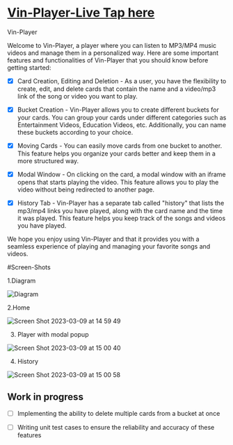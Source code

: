 
# [Vin-Player-Live Tap here](https://vin-player.netlify.app/)

Vin-Player

Welcome to Vin-Player, a player where you can listen to MP3/MP4 music videos and manage them in a personalized way. Here are some important features and functionalities of Vin-Player that you should know before getting started:

 - [x]  Card Creation, Editing and Deletion - As a user, you have the flexibility to create, edit, and delete cards that contain the name and a video/mp3 link of the song or video you want to play.

 - [x] Bucket Creation - Vin-Player allows you to create different buckets for your cards. You can group your cards under different categories such as Entertainment Videos, Education Videos, etc. Additionally, you can name these buckets according to your choice.

  - [x] Moving Cards - You can easily move cards from one bucket to another. This feature helps you organize your cards better and keep them in a more structured way.

  - [x] Modal Window - On clicking on the card, a modal window with an iframe opens that starts playing the video. This feature allows you to play the video without being redirected to another page.

  - [x] History Tab - Vin-Player has a separate tab called "history" that lists the mp3/mp4 links you have played, along with the card name and the time it was played. This feature helps you keep track of the songs and videos you have played.

We hope you enjoy using Vin-Player and that it provides you with a seamless experience of playing and managing your favorite songs and videos.

#Screen-Shots

1.Diagram

![Diagram](https://user-images.githubusercontent.com/51878340/223986922-4ea8374f-42d7-4148-b846-e1042ee242ff.png)

2.Home

![Screen Shot 2023-03-09 at 14 59 49](https://user-images.githubusercontent.com/51878340/223987137-86fcbf84-b72b-4c6a-ba59-48e91eb37ad9.png)

3. Player with modal popup


![Screen Shot 2023-03-09 at 15 00 40](https://user-images.githubusercontent.com/51878340/223987272-c8b763f5-3c6a-4699-8631-f1c039e4b96a.png)

4. History

![Screen Shot 2023-03-09 at 15 00 58](https://user-images.githubusercontent.com/51878340/223987346-4208644f-72ee-4500-b70c-bfebcc13e077.png)


## Work in progress

- [ ] Implementing the ability to delete multiple cards from a bucket at once
- [ ] Writing unit test cases to ensure the reliability and accuracy of these features









